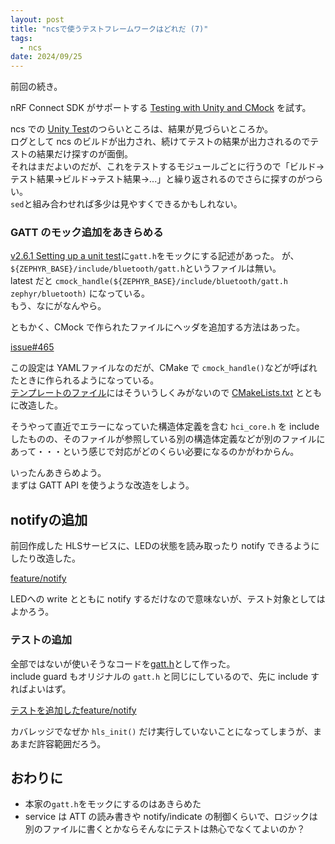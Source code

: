 ```yaml
---
layout: post
title: "ncsで使うテストフレームワークはどれだ (7)"
tags:
  - ncs
date: 2024/09/25
---
```


前回の続き。 

nRF Connect SDK がサポートする [Testing with Unity and CMock](https://docs.nordicsemi.com/bundle/ncs-2.6.1/page/nrf/test_and_optimize/testing_unity_cmock.html) を試す。

ncs での [Unity Test](https://github.com/ThrowTheSwitch/Unity)のつらいところは、結果が見づらいところか。  
ログとして ncs のビルドが出力され、続けてテストの結果が出力されるのでテストの結果だけ探すのが面倒。  
それはまだよいのだが、これをテストするモジュールごとに行うので「ビルド→テスト結果→ビルド→テスト結果→...」と繰り返されるのでさらに探すのがつらい。  
`sed`と組み合わせれば多少は見やすくできるかもしれない。

### GATT のモック追加をあきらめる

[v2.6.1 Setting up a unit test](https://docs.nordicsemi.com/bundle/ncs-2.6.1/page/nrf/test_and_optimize/testing_unity_cmock.html#setting_up_a_unit_test)に`gatt.h`をモックにする記述があった。
が、`${ZEPHYR_BASE}/include/bluetooth/gatt.h`というファイルは無い。  
latest だと `cmock_handle(${ZEPHYR_BASE}/include/bluetooth/gatt.h zephyr/bluetooth)` になっている。  
もう、なにがなんやら。

ともかく、CMock で作られたファイルにヘッダを追加する方法はあった。

[issue#465](https://github.com/ThrowTheSwitch/CMock/issues/465)

この設定は YAMLファイルなのだが、CMake で `cmock_handle()`などが呼ばれたときに作られるようになっている。  
[テンプレートのファイル](https://github.com/nrfconnect/sdk-nrf/blob/v2.6.1/tests/unity/unity_cfg.yaml.template)にはそういうしくみがないので [CMakeLists.txt](https://github.com/nrfconnect/sdk-nrf/blob/v2.6.1/tests/unity/CMakeLists.txt) とともに改造した。

そうやって直近でエラーになっていた構造体定義を含む `hci_core.h` を include したものの、そのファイルが参照している別の構造体定義などが別のファイルにあって・・・という感じで対応がどのくらい必要になるのかがわからん。

いったんあきらめよう。  
まずは GATT API を使うような改造をしよう。

## notifyの追加

前回作成した HLSサービスに、LEDの状態を読み取ったり notify できるようにしたり改造した。

[feature/notify](https://github.com/hirokuma/ncs-hls/tree/13119baf323849f84b97e0f90a21c43ab86b3d29)

LEDへの write とともに notify するだけなので意味ないが、テスト対象としてはよかろう。

### テストの追加

全部ではないが使いそうなコードを[gatt.h](https://github.com/hirokuma/ncs-hls/blob/b6df4e4f1aa3db527e90df24eb5db066a78bbb28/tests/services/hls/src/gatt.h)として作った。  
include guard もオリジナルの `gatt.h` と同じにしているので、先に include すればよいはず。

[テストを追加したfeature/notify](https://github.com/hirokuma/ncs-hls/tree/b6df4e4f1aa3db527e90df24eb5db066a78bbb28)

カバレッジでなぜか `hls_init()` だけ実行していないことになってしまうが、まあまだ許容範囲だろう。

## おわりに

* 本家の`gatt.h`をモックにするのはあきらめた
* service は ATT の読み書きや notify/indicate の制御くらいで、ロジックは別のファイルに書くとかならそんなにテストは熱心でなくてよいのか？
